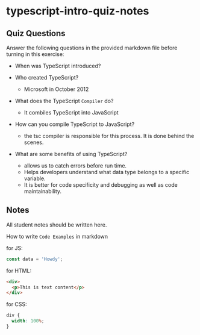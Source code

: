 # typescript-intro-quiz-notes

## Quiz Questions

Answer the following questions in the provided markdown file before turning in this exercise:

- When was TypeScript introduced?

- Who created TypeScript?
    - Microsoft in October 2012

- What does the TypeScript `Compiler` do?
    - It combiles TypeScript into JavaScript

- How can you compile TypeScript to JavaScript?
     - the tsc compiler is responsible for this process. It is done behind the scenes.

- What are some benefits of using TypeScript?
    - allows us to catch errors before run time.
    - Helps developers understand what data type belongs to a specific variable.
    - It is better for code specificity and debugging as well as code maintainability.

## Notes

All student notes should be written here.

How to write `Code Examples` in markdown

for JS:

```js
const data = 'Howdy';
```

for HTML:

```html
<div>
  <p>This is text content</p>
</div>
```

for CSS:

```css
div {
  width: 100%;
}
```
